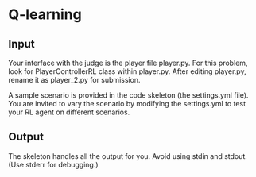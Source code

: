 # Q-learning
## Input
Your interface with the judge is the player file player.py. For this problem, look for PlayerControllerRL class within player.py. 
After editing player.py, rename it as player_2.py for submission.

A sample scenario is provided in the code skeleton (the settings.yml file). 
You are invited to vary the scenario by modifying the settings.yml to test your RL agent on different scenarios.

## Output
The skeleton handles all the output for you. Avoid using stdin and stdout. (Use stderr for debugging.)
